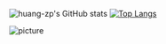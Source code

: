 ![huang-zp's GitHub stats](https://github-readme-stats.vercel.app/api?username=huang-zp&show_icons=true&count_private=true&theme=calm)
[![Top Langs](https://github-readme-stats.vercel.app/api/top-langs/?username=huang-zp&layout=compact)](https://github.com/anuraghazra/github-readme-stats)

![picture](https://raw.githubusercontent.com/saadeghi/saadeghi/master/dino.gif)
